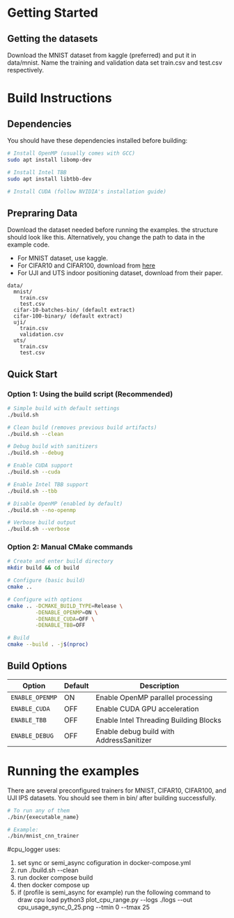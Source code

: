# Getting Started

## Getting the datasets
Download the MNIST dataset from kaggle (preferred) and put it in data/mnist. Name the training and validation data set train.csv and test.csv respectively.

# Build Instructions

## Dependencies
You should have these dependencies installed before building:

```bash
# Install OpenMP (usually comes with GCC)
sudo apt install libomp-dev

# Install Intel TBB
sudo apt install libtbb-dev

# Install CUDA (follow NVIDIA's installation guide)
```

## Prepraring Data
Download the dataset needed before running the examples.
the structure should look like this. Alternatively, you change the path to data in the example code.

- For MNIST dataset, use kaggle.
- For CIFAR10 and CIFAR100, download from
[here](https://www.cs.toronto.edu/~kriz/cifar.html)
- For UJI and UTS indoor positioning dataset, download from their paper.

```
data/
  mnist/
    train.csv
    test.csv
  cifar-10-batches-bin/ (default extract)
  cifar-100-binary/ (default extract)
  uji/
    train.csv
    validation.csv
  uts/
    train.csv
    test.csv
```
## Quick Start

### Option 1: Using the build script (Recommended)
```bash
# Simple build with default settings
./build.sh

# Clean build (removes previous build artifacts)
./build.sh --clean

# Debug build with sanitizers
./build.sh --debug

# Enable CUDA support
./build.sh --cuda

# Enable Intel TBB support
./build.sh --tbb

# Disable OpenMP (enabled by default)
./build.sh --no-openmp

# Verbose build output
./build.sh --verbose
```

### Option 2: Manual CMake commands
```bash
# Create and enter build directory
mkdir build && cd build

# Configure (basic build)
cmake ..

# Configure with options
cmake .. -DCMAKE_BUILD_TYPE=Release \
         -DENABLE_OPENMP=ON \
         -DENABLE_CUDA=OFF \
         -DENABLE_TBB=OFF

# Build
cmake --build . -j$(nproc)
```

## Build Options

| Option | Default | Description |
|--------|---------|-------------|
| `ENABLE_OPENMP` | ON | Enable OpenMP parallel processing |
| `ENABLE_CUDA` | OFF | Enable CUDA GPU acceleration |
| `ENABLE_TBB` | OFF | Enable Intel Threading Building Blocks |
| `ENABLE_DEBUG` | OFF | Enable debug build with AddressSanitizer |

# Running the examples
There are several preconfigured trainers for MNIST, CIFAR10, CIFAR100, and UJI IPS datasets. You should see them in bin/ after building successfully. 

```bash
# To run any of them
./bin/{executable_name}

# Example: 
./bin/mnist_cnn_trainer
```
#cpu_logger uses:
1. set sync or semi_async cofiguration in docker-compose.yml
2. run ./build.sh --clean
3. run docker compose build 
4. then docker compose up
5. if (profile is semi_async for example) run the following command to draw cpu load
  python3 plot_cpu_range.py --logs ./logs --out cpu_usage_sync_0_25.png --tmin 0 --tmax 25
